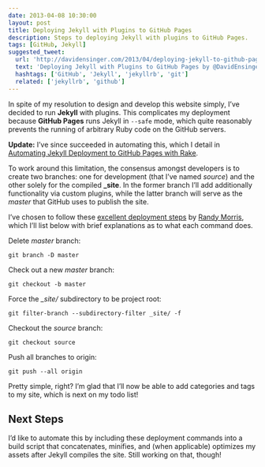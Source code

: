 ```yaml
---
date: 2013-04-08 10:30:00
layout: post
title: Deploying Jekyll with Plugins to GitHub Pages
description: Steps to deploying Jekyll with plugins to GitHub Pages.
tags: [GitHub, Jekyll]
suggested_tweet:
  url: 'http://davidensinger.com/2013/04/deploying-jekyll-to-github-pages/'
  text: 'Deploying Jekyll with Plugins to GitHub Pages by @DavidEnsinger'
  hashtags: ['GitHub', 'Jekyll', 'jekyllrb', 'git']
  related: ['jekyllrb', 'github']
---
```


In spite of my resolution to design and develop this website simply, I’ve decided to run **Jekyll** with plugins. This complicates my deployment because **GitHub Pages** runs Jekyll in `--safe` mode, which quite reasonably prevents the running of arbitrary Ruby code on the GitHub servers.

<div class="yellow-box">
  <p><strong>Update:</strong> I’ve since succeeded in automating this, which I detail in <a href="http://davidensinger.com/2013/07/automating-jekyll-deployment-to-github-pages-with-rake/">Automating Jekyll Deployment to GitHub Pages with Rake</a>.</p>
</div>

To work around this limitation, the consensus amongst developers is to create two branches: one for development (that I’ve named *source*) and the other solely for the compiled **_site**. In the former branch I’ll add additionally functionality via custom plugins, while the latter branch will serve as the *master* that GitHub uses to publish the site.

I’ve chosen to follow these [excellent deployment steps](https://github.com/rson/rson.github.com) by [Randy Morris](http://rsontech.net/), which I’ll list below with brief explanations as to what each command does.

Delete *master* branch:

    git branch -D master

Check out a new *master* branch:

    git checkout -b master

Force the *_site/* subdirectory to be project root:

    git filter-branch --subdirectory-filter _site/ -f

Checkout the *source* branch:

    git checkout source

Push all branches to origin:

    git push --all origin

Pretty simple, right? I’m glad that I’ll now be able to add categories and tags to my site, which is next on my todo list!

## Next Steps

I’d like to automate this by including these deployment commands into a build script that concatenates, minifies, and (when applicable) optimizes my assets after Jekyll compiles the site. Still working on that, though!
